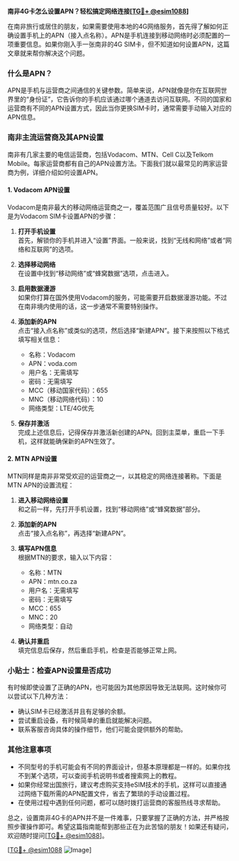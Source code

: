 **南非4G卡怎么设置APN？轻松搞定网络连接[[TG💪+ @esim1088](https://t.me/s/esim1088)]**

在南非旅行或居住的朋友，如果需要使用本地的4G网络服务，首先得了解如何正确设置手机上的APN（接入点名称）。APN是手机连接到移动网络时必须配置的一项重要信息。如果你刚入手一张南非的4G SIM卡，但不知道如何设置APN，这篇文章就来帮你解决这个问题。

### 什么是APN？

APN是手机与运营商之间通信的关键参数。简单来说，APN就像是你在互联网世界里的“身份证”，它告诉你的手机应该通过哪个通道去访问互联网。不同的国家和运营商有不同的APN设置方式，因此当你更换SIM卡时，通常需要手动输入对应的APN信息。

### 南非主流运营商及其APN设置

南非有几家主要的电信运营商，包括Vodacom、MTN、Cell C以及Telkom Mobile。每家运营商都有自己的APN设置方法。下面我们就以最常见的两家运营商为例，详细介绍如何设置APN。

#### 1. Vodacom APN设置

Vodacom是南非最大的移动网络运营商之一，覆盖范围广且信号质量较好。以下是为Vodacom SIM卡设置APN的步骤：

1. **打开手机设置**  
   首先，解锁你的手机并进入“设置”界面。一般来说，找到“无线和网络”或者“网络和互联网”的选项。

2. **选择移动网络**  
   在设置中找到“移动网络”或“蜂窝数据”选项，点击进入。

3. **启用数据漫游**  
   如果你打算在国外使用Vodacom的服务，可能需要开启数据漫游功能。不过在南非境内使用的话，这一步通常不需要特别操作。

4. **添加新的APN**  
   点击“接入点名称”或类似的选项，然后选择“新建APN”。接下来按照以下格式填写相关信息：
   - 名称：Vodacom
   - APN：voda.com
   - 用户名：无需填写
   - 密码：无需填写
   - MCC（移动国家代码）：655
   - MNC（移动网络代码）：10
   - 网络类型：LTE/4G优先

5. **保存并激活**  
   完成上述信息后，记得保存并激活新创建的APN。回到主菜单，重启一下手机，这样就能确保新的APN生效了。

#### 2. MTN APN设置

MTN同样是南非非常受欢迎的运营商之一，以其稳定的网络连接著称。下面是MTN APN的设置流程：

1. **进入移动网络设置**  
   和之前一样，先打开手机设置，找到“移动网络”或“蜂窝数据”部分。

2. **添加新的APN**  
   点击“接入点名称”，再选择“新建APN”。

3. **填写APN信息**  
   根据MTN的要求，输入以下内容：
   - 名称：MTN
   - APN：mtn.co.za
   - 用户名：无需填写
   - 密码：无需填写
   - MCC：655
   - MNC：20
   - 网络类型：自动

4. **确认并重启**  
   填完信息后保存，然后重启手机，检查是否能够正常上网。

### 小贴士：检查APN设置是否成功

有时候即使设置了正确的APN，也可能因为其他原因导致无法联网。这时候你可以尝试以下几种方法：
- 确认SIM卡已经激活并且有足够的余额。
- 尝试重启设备，有时候简单的重启就能解决问题。
- 联系客服咨询具体的操作细节，他们可能会提供额外的帮助。

### 其他注意事项

- 不同型号的手机可能会有不同的界面设计，但基本原理都是一样的。如果你找不到某个选项，可以查阅手机说明书或者搜索网上的教程。
- 如果你经常出国旅行，建议考虑购买支持eSIM技术的手机，这样可以直接通过网络下载所需的APN配置文件，省去了繁琐的手动设置过程。
- 在使用过程中遇到任何问题，都可以随时拨打运营商的客服热线寻求帮助。

总之，设置南非4G卡的APN并不是一件难事，只要掌握了正确的方法，并严格按照步骤操作即可。希望这篇指南能帮到那些正在为此苦恼的朋友！如果还有疑问，欢迎随时提问[[TG💪+ @esim1088](https://t.me/s/esim1088)]。

[[TG💪+ @esim1088](https://t.me/s/esim1088) ![Image](https://i.postimg.cc/4NQfJmqS/Snipaste-2025-05-13-00-14-12.png)]